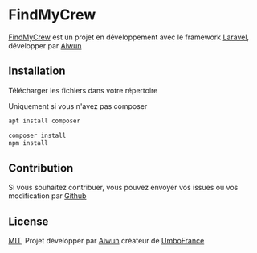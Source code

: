 # FindMyCrew

[FindMyCrew](https://github.com/AiwunOfficiel/FindMyCrew) est un projet en développement avec le framework [Laravel](), développer par [Aiwun]()

## Installation

Télécharger les fichiers dans votre répertoire

Uniquement si vous n'avez pas composer
```bash
apt install composer
```

```bash
composer install
npm install
```

## Contribution
Si vous souhaitez contribuer, vous pouvez envoyer vos issues ou vos modification par [Github](https://github.com/AiwunOfficiel/FindMyCrew)
## License
[MIT](https://choosealicense.com/licenses/mit/), Projet développer par [Aiwun]() créateur de [UmboFrance](https://umbo-france.eu)
